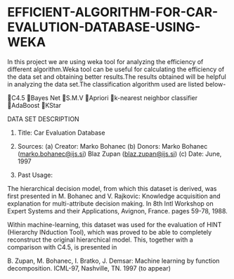 # EFFICIENT-ALGORITHM-FOR-CAR-EVALUTION-DATABASE-USING-WEKA
In this project we are using weka tool for analyzing the efficiency of different algorithm.Weka tool can be useful for calculating the efficiency of the data set and obtaining better results.The results obtained will be helpful in analyzing the data set.The classification algorithm used are listed below-

C4.5
Bayes Net
S.M.V
Apriori
k-nearest neighbor classifier
AdaBoost
KStar

DATA SET DESCRIPTION

1. Title: Car Evaluation Database

2. Sources:
   (a) Creator: Marko Bohanec
   (b) Donors: Marko Bohanec   (marko.bohanec@ijs.si)
               Blaz Zupan      (blaz.zupan@ijs.si)
   (c) Date: June, 1997

3. Past Usage:

The hierarchical decision model, from which this dataset is derived, was first presented in M. Bohanec and V. Rajkovic: Knowledge acquisition and explanation for multi-attribute decision making. In 8th Intl Workshop on Expert Systems and their Applications, Avignon, France. pages 59-78, 1988.


   Within machine-learning, this dataset was used for the evaluation
   of HINT (Hierarchy INduction Tool), which was proved to be able to
   completely reconstruct the original hierarchical model. This,
   together with a comparison with C4.5, is presented in

   B. Zupan, M. Bohanec, I. Bratko, J. Demsar: Machine learning by
   function decomposition. ICML-97, Nashville, TN. 1997 (to appear)
